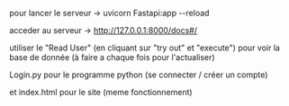 pour lancer le serveur -> uvicorn Fastapi:app --reload

acceder au serveur -> http://127.0.0.1:8000/docs#/

utiliser le "Read User" (en cliquant sur "try out" et "execute") pour voir la base de donnée (à faire a chaque fois pour l'actualiser)

Login.py pour le programme python (se connecter / créer un compte)

et index.html pour le site (meme fonctionnement) 
